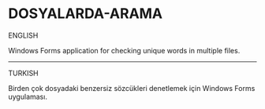 # DOSYALARDA-ARAMA

ENGLISH

Windows Forms application for checking unique words in multiple files.

------------------------------------------------------------------------------------

TURKISH

Birden çok dosyadaki benzersiz sözcükleri denetlemek için Windows Forms uygulaması.
